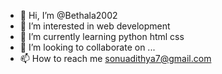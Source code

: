 - 👋 Hi, I’m @Bethala2002
- 👀 I’m interested in web development 
- 🌱 I’m currently learning python html css
- 💞️ I’m looking to collaborate on ...
- 📫 How to reach me sonuadithya7@gmail.com

<!---
Bethala2002/Bethala2002 is a ✨ special ✨ repository because its `README.md` (this file) appears on your GitHub profile.
You can click the Preview link to take a look at your changes.
--->
